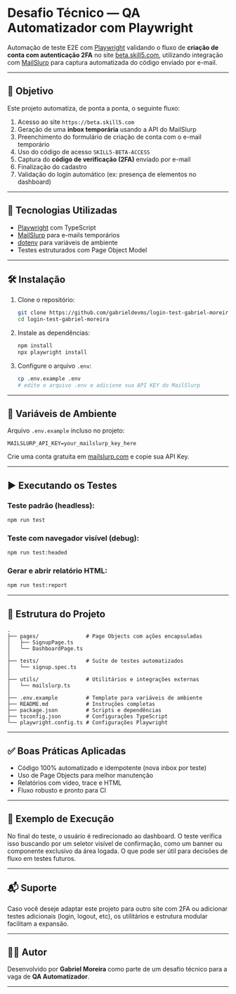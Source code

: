 # Desafio Técnico — QA Automatizador com Playwright

Automação de teste E2E com [Playwright](https://playwright.dev) validando o fluxo de **criação de conta com autenticação 2FA** no site [beta.skill5.com](https://beta.skill5.com), utilizando integração com [MailSlurp](https://mailslurp.com) para captura automatizada do código enviado por e-mail.

---

## 🚀 Objetivo

Este projeto automatiza, de ponta a ponta, o seguinte fluxo:

1. Acesso ao site `https://beta.skill5.com`
2. Geração de uma **inbox temporária** usando a API do MailSlurp
3. Preenchimento do formulário de criação de conta com o e-mail temporário
4. Uso do código de acesso `SKILL5-BETA-ACCESS`
5. Captura do **código de verificação (2FA)** enviado por e-mail
6. Finalização do cadastro
7. Validação do login automático (ex: presença de elementos no dashboard)

---

## 🧪 Tecnologias Utilizadas

- [Playwright](https://playwright.dev/) com TypeScript
- [MailSlurp](https://www.mailslurp.com) para e-mails temporários
- [dotenv](https://www.npmjs.com/package/dotenv) para variáveis de ambiente
- Testes estruturados com Page Object Model

---

## 🛠️ Instalação

1. Clone o repositório:
   ```bash
   git clone https://github.com/gabrieldevms/login-test-gabriel-moreira
   cd login-test-gabriel-moreira
   ```

2. Instale as dependências:
   ```bash
   npm install
   npx playwright install
   ```

3. Configure o arquivo `.env`:
   ```bash
   cp .env.example .env
   # edite o arquivo .env e adicione sua API KEY do MailSlurp
   ```

---

## 🔐 Variáveis de Ambiente

Arquivo `.env.example` incluso no projeto:

```dotenv
MAILSLURP_API_KEY=your_mailslurp_key_here
```

Crie uma conta gratuita em [mailslurp.com](https://app.mailslurp.com) e copie sua API Key.

---

## ▶️ Executando os Testes

### Teste padrão (headless):
```bash
npm run test
```

### Teste com navegador visível (debug):
```bash
npm run test:headed
```

### Gerar e abrir relatório HTML:
```bash
npm run test:report
```

---

## 📁 Estrutura do Projeto

```
.
├── pages/               # Page Objects com ações encapsuladas
│   ├── SignupPage.ts
│   └── DashboardPage.ts
│
├── tests/               # Suíte de testes automatizados
│   └── signup.spec.ts
│
├── utils/               # Utilitários e integrações externas
│   └── mailslurp.ts
│
├── .env.example         # Template para variáveis de ambiente
├── README.md            # Instruções completas
├── package.json         # Scripts e dependências
├── tsconfig.json        # Configurações TypeScript
└── playwright.config.ts # Configurações Playwright
```

---

## ✅ Boas Práticas Aplicadas

- Código 100% automatizado e idempotente (nova inbox por teste)
- Uso de Page Objects para melhor manutenção
- Relatórios com vídeo, trace e HTML
- Fluxo robusto e pronto para CI

---

## 📸 Exemplo de Execução

No final do teste, o usuário é redirecionado ao dashboard. O teste verifica isso buscando por um seletor visível de confirmação, como um banner ou componente exclusivo da área logada.
O que pode ser útil para decisões de fluxo em testes futuros.

---

## 📬 Suporte

Caso você deseje adaptar este projeto para outro site com 2FA ou adicionar testes adicionais (login, logout, etc), os utilitários e estrutura modular facilitam a expansão.

---

## 👨‍💻 Autor

Desenvolvido por **Gabriel Moreira** como parte de um desafio técnico para a vaga de **QA Automatizador**.

---